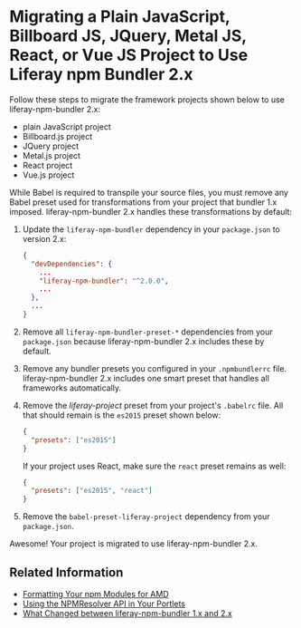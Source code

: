 # Migrating a Plain JavaScript, Billboard JS, JQuery, Metal JS, React, or Vue JS Project to Use Liferay npm Bundler 2.x

Follow these steps to migrate the framework projects shown below to use liferay-npm-bundler 2.x:

* plain JavaScript project
* Billboard.js project
* JQuery project
* Metal.js project
* React project
* Vue.js project

While Babel is required to transpile your source files, you must remove any Babel preset used for transformations from your project that bundler 1.x imposed. liferay-npm-bundler 2.x handles these transformations by default:

1. Update the `liferay-npm-bundler` dependency in your `package.json` to version 2.x:

    ```json
    {
      "devDependencies": {
        ...
        "liferay-npm-bundler": "^2.0.0",
        ...
      },
      ...
    }
    ```

1. Remove all `liferay-npm-bundler-preset-*` dependencies from your `package.json` because liferay-npm-bundler 2.x includes these by default.
1. Remove any bundler presets you configured in your `.npmbundlerrc` file. liferay-npm-bundler 2.x includes one smart preset that handles all frameworks automatically.
1. Remove the *liferay-project* preset from your project's `.babelrc` file. All that should remain is the `es2015` preset shown below:

    ```json
    {
      "presets": ["es2015"]
    }
    ```

    If your project uses React, make sure the `react` preset remains as well:

    ```json    
    {
      "presets": ["es2015", "react"]
    }
    ```

1. Remove the `babel-preset-liferay-project` dependency from your `package.json`.

Awesome! Your project is migrated to use liferay-npm-bundler 2.x.

## Related Information

* [Formatting Your npm Modules for AMD](/docs/7-2/frameworks/-/knowledge_base/f/formatting-your-npm-modules-for-amd)
* [Using the NPMResolver API in Your Portlets](/docs/7-2/frameworks/-/knowledge_base/f/using-the-npmresolver-api-in-your-portlets)
* [What Changed between liferay-npm-bundler 1.x and 2.x](/docs/7-2/reference/-/knowledge_base/r/what-changed-between-liferay-npm-bundler-1-x-and-2-x)
